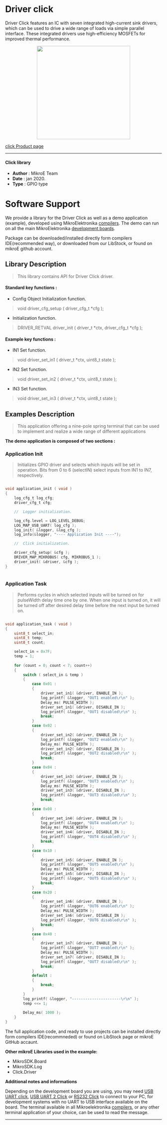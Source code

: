 
# Driver click

Driver Click features an IC with seven integrated high-current sink drivers, which can be used to drive a wide range of loads via simple parallel interface. These integrated drivers use high-efficiency MOSFETs for improved thermal performance.

<p align="center">
  <img src="https://download.mikroe.com/images/click_for_ide/driver_click.png" height=300px>
</p>

[click Product page](https://www.mikroe.com/driver-click)

---


#### Click library 

- **Author**        : MikroE Team
- **Date**          : jan 2020.
- **Type**          : GPIO type


# Software Support

We provide a library for the Driver Click 
as well as a demo application (example), developed using MikroElektronika 
[compilers](https://shop.mikroe.com/compilers). 
The demo can run on all the main MikroElektronika [development boards](https://shop.mikroe.com/development-boards).

Package can be downloaded/installed directly form compilers IDE(recommended way), or downloaded from our LibStock, or found on mikroE github account. 

## Library Description

> This library contains API for Driver Click driver.

#### Standard key functions :

- Config Object Initialization function.
> void driver_cfg_setup ( driver_cfg_t *cfg ); 
 
- Initialization function.
> DRIVER_RETVAL driver_init ( driver_t *ctx, driver_cfg_t *cfg );


#### Example key functions :

- IN1 Set function.
> void driver_set_in1 ( driver_t *ctx, uint8_t state );
 
- IN2 Set function.
> void driver_set_in2 ( driver_t *ctx, uint8_t state );

- IN3 Set function.
> void driver_set_in3 ( driver_t *ctx, uint8_t state );

## Examples Description
 
> This application offering a nine-pole spring terminal that can be used to implement and realize a wide range of different applications 

**The demo application is composed of two sections :**

### Application Init 


> Initializes GPIO driver and selects which inputs will be set in operation.
   Bits from 0 to 6 (selectIN) select inputs from IN1 to IN7, respectively.
 

```c

void application_init ( void )
{
    log_cfg_t log_cfg;
    driver_cfg_t cfg;

    //  Logger initialization.

    log_cfg.level = LOG_LEVEL_DEBUG;
    LOG_MAP_USB_UART( log_cfg );
    log_init( &logger, &log_cfg );
    log_info(&logger, "---- Application Init ----");

    //  Click initialization.

    driver_cfg_setup( &cfg );
    DRIVER_MAP_MIKROBUS( cfg, MIKROBUS_1 );
    driver_init( &driver, &cfg );
}
  
```

### Application Task

> Performs cycles in which selected inputs will be turned on for pulseWidth
   delay time one by one. When one input is turned on, it will be turned off after desired delay time before the next input be turned on.

```c

void application_task ( void )
{
    uint8_t select_in;
    uint8_t temp;
    uint8_t count;

    select_in = 0x7F;
    temp = 1;
    
    for (count = 0; count < 7; count++)
    {
        switch ( select_in & temp )
        {
            case 0x01 :
            {
                driver_set_in1( &driver, ENABLE_IN );
                log_printf( &logger, "OUT1 enabled\r\n" );
                Delay_ms( PULSE_WIDTH );
                driver_set_in1( &driver, DISABLE_IN );
                log_printf( &logger, "OUT1 disabled\r\n" );
                break;
            }
            case 0x02 :
            {
                driver_set_in2( &driver, ENABLE_IN );
                log_printf( &logger, "OUT2 enabled\r\n" );
                Delay_ms( PULSE_WIDTH );
                driver_set_in2( &driver, DISABLE_IN );
                log_printf( &logger, "OUT2 disabled\r\n" );
                break;
            }
            case 0x04 :
            {
                driver_set_in3( &driver, ENABLE_IN );
                log_printf( &logger, "OUT3 enabled\r\n" );
                Delay_ms( PULSE_WIDTH );
                driver_set_in3( &driver, DISABLE_IN );
                log_printf( &logger, "OUT3 disabled\r\n" );
                break;
            }
            case 0x08 :
            {
                driver_set_in4( &driver, ENABLE_IN );
                log_printf( &logger, "OUT4 enabled\r\n" );
                Delay_ms( PULSE_WIDTH );
                driver_set_in4( &driver, DISABLE_IN );
                log_printf( &logger, "OUT4 disabled\r\n" );
                break;
            }
            case 0x10 :
            {
                driver_set_in5( &driver, ENABLE_IN );
                log_printf( &logger, "OUT5 enabled\r\n" );
                Delay_ms( PULSE_WIDTH );
                driver_set_in5( &driver, DISABLE_IN );
                log_printf( &logger, "OUT5 disabled\r\n" );
                break;
            }
            case 0x20 :
            {
                driver_set_in6( &driver, ENABLE_IN );
                log_printf( &logger, "OUT6 enabled\r\n" );
                Delay_ms( PULSE_WIDTH );
                driver_set_in6( &driver, DISABLE_IN );
                log_printf( &logger, "OUT6 disabled\r\n" );
                break;
            }
            case 0x40 :
            {
                driver_set_in7( &driver, ENABLE_IN );
                log_printf( &logger, "OUT7 enabled\r\n" );
                Delay_ms( PULSE_WIDTH );
                driver_set_in7( &driver, DISABLE_IN );
                log_printf( &logger, "OUT7 disabled\r\n" );
                break;
            }
            default :
            {
                break;
            }
        }
        log_printf( &logger, "----------------------\r\n" );
        temp <<= 1;
        
        Delay_ms( 1000 );
    }
}  

```

The full application code, and ready to use projects can be  installed directly form compilers IDE(recommneded) or found on LibStock page or mikroE GitHub accaunt.

**Other mikroE Libraries used in the example:** 

- MikroSDK.Board
- MikroSDK.Log
- Click.Driver

**Additional notes and informations**

Depending on the development board you are using, you may need 
[USB UART click](https://shop.mikroe.com/usb-uart-click), 
[USB UART 2 Click](https://shop.mikroe.com/usb-uart-2-click) or 
[RS232 Click](https://shop.mikroe.com/rs232-click) to connect to your PC, for 
development systems with no UART to USB interface available on the board. The 
terminal available in all Mikroelektronika 
[compilers](https://shop.mikroe.com/compilers), or any other terminal application 
of your choice, can be used to read the message.



---
